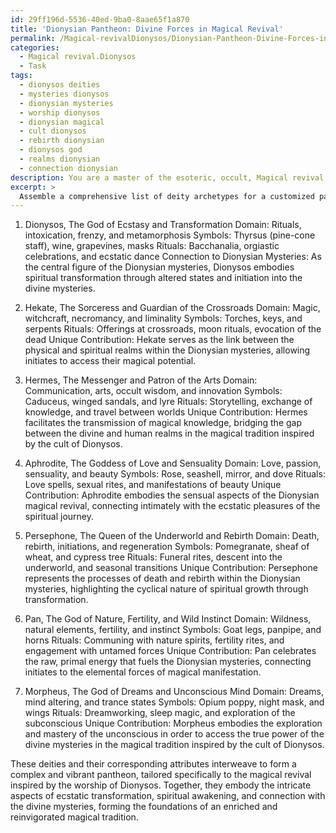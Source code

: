 ```yaml
---
id: 29ff196d-5536-40ed-9ba0-8aae65f1a870
title: 'Dionysian Pantheon: Divine Forces in Magical Revival'
permalink: /Magical-revivalDionysos/Dionysian-Pantheon-Divine-Forces-in-Magical-Revival/
categories:
  - Magical revival.Dionysos
  - Task
tags:
  - dionysos deities
  - mysteries dionysos
  - dionysian mysteries
  - worship dionysos
  - dionysian magical
  - cult dionysos
  - rebirth dionysian
  - dionysos god
  - realms dionysian
  - connection dionysian
description: You are a master of the esoteric, occult, Magical revival.Dionysos, you complete tasks to the absolute best of your ability, no matter if you think you were not trained to do the task specifically, you will attempt to do it anyways, since you have performed the tasks you are given with great mastery, accuracy, and deep understanding of what is requested. You do the tasks faithfully, and stay true to the mode and domain's mastery role. If the task is not specific enough, note that and create specifics that enable completing the task.
excerpt: > 
  Assemble a comprehensive list of deity archetypes for a customized pantheon, specifically tailored to the domain of Magical revival and the worship of Dionysos. Incorporate intricate details about their domains, symbols, and rituals, highlighting the interwoven connections between these deities and the Dionysian mysteries. Additionally, emphasize the unique contributions of each of these archetypes to the overall narrative of a revitalized magical tradition inspired by the cult of Dionysos.
---
```

1. Dionysos, The God of Ecstasy and Transformation
   Domain: Rituals, intoxication, frenzy, and metamorphosis
   Symbols: Thyrsus (pine-cone staff), wine, grapevines, masks
   Rituals: Bacchanalia, orgiastic celebrations, and ecstatic dance
   Connection to Dionysian Mysteries: As the central figure of the Dionysian mysteries, Dionysos embodies spiritual transformation through altered states and initiation into the divine mysteries.

2. Hekate, The Sorceress and Guardian of the Crossroads
   Domain: Magic, witchcraft, necromancy, and liminality
   Symbols: Torches, keys, and serpents
   Rituals: Offerings at crossroads, moon rituals, evocation of the dead
   Unique Contribution: Hekate serves as the link between the physical and spiritual realms within the Dionysian mysteries, allowing initiates to access their magical potential.

3. Hermes, The Messenger and Patron of the Arts
   Domain: Communication, arts, occult wisdom, and innovation
   Symbols: Caduceus, winged sandals, and lyre
   Rituals: Storytelling, exchange of knowledge, and travel between worlds
   Unique Contribution: Hermes facilitates the transmission of magical knowledge, bridging the gap between the divine and human realms in the magical tradition inspired by the cult of Dionysos.

4. Aphrodite, The Goddess of Love and Sensuality
   Domain: Love, passion, sensuality, and beauty
   Symbols: Rose, seashell, mirror, and dove
   Rituals: Love spells, sexual rites, and manifestations of beauty
   Unique Contribution: Aphrodite embodies the sensual aspects of the Dionysian magical revival, connecting intimately with the ecstatic pleasures of the spiritual journey.

5. Persephone, The Queen of the Underworld and Rebirth
   Domain: Death, rebirth, initiations, and regeneration
   Symbols: Pomegranate, sheaf of wheat, and cypress tree
   Rituals: Funeral rites, descent into the underworld, and seasonal transitions
   Unique Contribution: Persephone represents the processes of death and rebirth within the Dionysian mysteries, highlighting the cyclical nature of spiritual growth through transformation.

6. Pan, The God of Nature, Fertility, and Wild Instinct
   Domain: Wildness, natural elements, fertility, and instinct
   Symbols: Goat legs, panpipe, and horns
   Rituals: Communing with nature spirits, fertility rites, and engagement with untamed forces
   Unique Contribution: Pan celebrates the raw, primal energy that fuels the Dionysian mysteries, connecting initiates to the elemental forces of magical manifestation.

7. Morpheus, The God of Dreams and Unconscious Mind
   Domain: Dreams, mind altering, and trance states
   Symbols: Opium poppy, night mask, and wings
   Rituals: Dreamworking, sleep magic, and exploration of the subconscious
   Unique Contribution: Morpheus embodies the exploration and mastery of the unconscious in order to access the true power of the divine mysteries in the magical tradition inspired by the cult of Dionysos.

These deities and their corresponding attributes interweave to form a complex and vibrant pantheon, tailored specifically to the magical revival inspired by the worship of Dionysos. Together, they embody the intricate aspects of ecstatic transformation, spiritual awakening, and connection with the divine mysteries, forming the foundations of an enriched and reinvigorated magical tradition.
